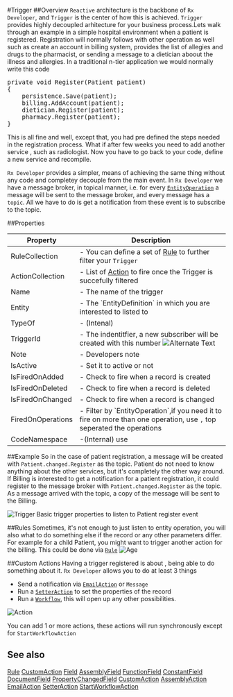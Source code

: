 #Trigger
##Overview
`Reactive` architecture is the backbone of `Rx Developer`, and `Trigger` is the center of how this is achieved. `Trigger` provides highly decoupled arhitecture for your business process.Lets walk through an example in a simple hospital environment when a patient is registered. Registration will normally follows with other operation as well such as create an account in billing system, provides the list of allegies and drugs to the pharmacist, or sending a message to a dietician aboout the illness and allergies. In a traditional n-tier application we would normally write this code

<pre>
private void Register(Patient patient)
{
    persistence.Save(patient);
    billing.AddAccount(patient);
    dietician.Register(patient);
    pharmacy.Register(patient);
}
</pre>

This is all fine and well, except that, you had pre defined the steps needed in the registration process. What if after few weeks you need to add another service , such as radiologist. Now you have to go back to your code, define a new service and recompile.



`Rx Developer` provides a simpler, means of achieving the same thing without any code and completey decouple from the main event. In `Rx Developer` we have a message broker, in topical manner, i.e. for every [`EntityOperation`](EntityOperation.html) a message will be sent to the message broker, and every message has a `topic`. All we have to do is get a notification from these event is to subscribe to the topic.

##Properties
<table class="table table-condensed table-bordered">
    <thead>
<tr>
<th>Property</th>
<th>Description</th>
</tr>
</thead>
<tbody>
<tr><td>RuleCollection</td><td> - You can define a set of <a href="Rule.html">Rule</a> to further filter your <code>Trigger</code></td></tr>
<tr><td>ActionCollection</td><td> - List of <a href="CustomAction.html">Action</a> to fire once the Trigger is succefully filtered</td></tr>
<tr><td>Name</td><td> - The name of the trigger</td></tr>
<tr><td>Entity</td><td> - The `EntityDefinition` in which you are interested to listed to </td></tr>
<tr><td>TypeOf</td><td> - (Intenal) </td></tr>
<tr><td>TriggerId</td><td>
    - The indentitfier, a new subscriber will be created with this number
    <img src="http://i.imgur.com/28z2c51.png" alt="Alternate Text" />
</td></tr>
<tr><td>Note</td><td> - Developers note </td></tr>
<tr><td>IsActive</td><td> - Set it to active or not </td></tr>
<tr><td>IsFiredOnAdded</td><td> - Check to fire when a record is created</td></tr>
<tr><td>IsFiredOnDeleted</td><td> - Check to fire when a record is deleted </td></tr>
<tr><td>IsFiredOnChanged</td><td> -  Check to fire when a record is changed</td></tr>
<tr><td>FiredOnOperations</td><td> - Filter by `EntityOperation`,if you need it to fire on more than one operation, use <code>,</code> top seperated the operations  </td></tr>
<tr><td>CodeNamespace</td><td> -(Internal) use </td></tr>
</tbody></table>

##Example
So in the case of patient registration, a message will be created with `Patient.changed.Register` as the topic. Patient do not need to know anything about the other services, but it's completely the other way around. If Billing is interested to get a notification for a patient registration, it could register to the message broker with `Patient.changed.Register` as the topic. As a message arrived with the topic, a copy of the message will be sent to the Billing.



![Trigger](http://i.imgur.com/nqb4HkE.png)
Basic trigger properties to listen to Patient register event

##Rules
Sometimes, it's not enough to just listen to entity operation, you will also what to do something else if the record or any other parameters differ. For example for a child Patient, you might want to trigger another action for the billing. This could be done via [`Rule`](Rule.html)
![Age](http://i.imgur.com/ww6netA.png)

##Custom Actions
Having a trigger registered is about , being able to do something about it. `Rx Developer` allows you to do at least 3 things

* Send a notification via [`EmailAction`](EmailAction.html) or `Message`
* Run a [`SetterAction`](SetterAction.html) to set the properties of the record
* Run a [`Workflow`](StartWorkflowAction.html), this will open up any other possibilities.

![Action](http://i.imgur.com/GSuYtMr.png)

You can add 1 or more actions, these actions will run synchronously except for `StartWorkflowAction`


## See also

[Rule](Rule.html)
[CustomAction](CustomAction.html)
[Field](Field.html)
[AssemblyField](AssemblyField.html)
[FunctionField](FunctionField.html)
[ConstantField](ConstantField.html)
[DocumentField](DocumentField.html)
[PropertyChangedField](PropertyChangedField.html)
[CustomAction](CustomAction.html)
[AssemblyAction](AssemblyAction.html)
[EmailAction](EmailAction.html)
[SetterAction](SetterAction.html)
[StartWorkflowAction](StartWorkflowAction.html)

